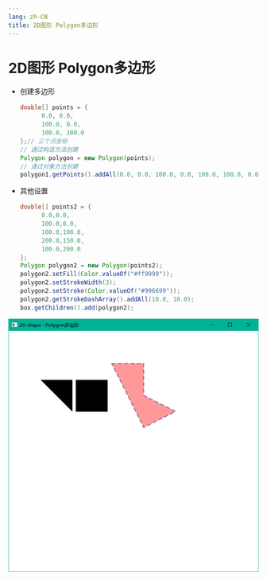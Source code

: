 ```yaml
---
lang: zh-CN
title: 2D图形 Polygon多边形
---
```



# 2D图形 Polygon多边形

* 创建多边形
  
    ```java
    double[] points = {  
          0.0, 0.0,  
          100.0, 0.0,  
          100.0, 100.0  
    };// 三个点坐标  
    // 通过构造方法创建
    Polygon polygon = new Polygon(points);
    // 通过对象方法创建
    polygon1.getPoints().addAll(0.0, 0.0, 100.0, 0.0, 100.0, 100.0, 0.0, 100.0);
    ```

* 其他设置
  
    ```java
    double[] points2 = {  
          0.0,0.0,  
          100.0,0.0,  
          100.0,100.0,  
          200.0,150.0,  
          100.0,200.0  
    };  
    Polygon polygon2 = new Polygon(points2);  
    polygon2.setFill(Color.valueOf("#ff9999"));  
    polygon2.setStrokeWidth(3);  
    polygon2.setStroke(Color.valueOf("#996699"));  
    polygon2.getStrokeDashArray().addAll(10.0, 10.0);  
    box.getChildren().add(polygon2);
    ```

![](../assets/Pasted%20image%2020220617170241.png)